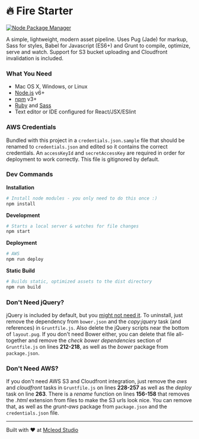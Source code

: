 # 🔥 Fire Starter

[![Node Package Manager](https://img.shields.io/badge/npm-v1.0.5-red.svg)](https://www.npmjs.com/package/fire-starter)

A simple, lightweight, modern asset pipeline. Uses Pug (Jade) for markup, Sass for styles, Babel for Javascript (ES6+) and Grunt to compile, optimize, serve and watch. Support for S3 bucket uploading and Cloudfront invalidation is included.

### What You Need

  * Mac OS X, Windows, or Linux
  * [Node.js](https://nodejs.org/) v6+
  * [npm](https://docs.npmjs.com/) v3+
  * [Ruby](https://www.ruby-lang.org/en/) and [Sass](http://sass-lang.com/)
  * Text editor or IDE configured for React/JSX/ESlint

### AWS Credentials

Bundled with this project in a `credentials.json.sample` file that should be renamed to `credentials.json` and edited so it contains the correct credentials. An `accessKeyId` and `secretAccessKey` are required in order for deployment to work correctly. This file is gitignored by default.

### Dev Commands

**Installation**
```bash
# Install node modules - you only need to do this once :)
npm install
```

**Development**

```bash
# Starts a local server & watches for file changes
npm start
```

**Deployment**

```bash
# AWS
npm run deploy
```

**Static Build**

```bash
# Builds static, optimized assets to the dist directory
npm run build
```

### Don't Need jQuery?

jQuery is included by default, but you [might not need it](http://youmightnotneedjquery.com/). To uninstall, just remove the dependency from `bower.json` and the _copy:jquery_ task (and references) in `Gruntfile.js`. Also delete the jQuery scripts near the bottom of `layout.pug`. If you don't need Bower either, you can delete that file all-together and remove the _check bower dependencies_ section of `Gruntfile.js` on lines **212-218**, as well as the _bower_ package from `package.json`.

### Don't Need AWS?

If you don't need AWS S3 and Cloudfront integration, just remove the _aws_ and _cloudfront_ tasks in `Gruntfile.js` on lines **228-257** as well as the _deploy_ task on line **263**. There is a _rename_ function on lines **156-158** that removes the _.html_ extension from files to make the S3 urls look nice. You can remove that, as well as the _grunt-aws_ package from `package.json` and the `credentials.json` file.

---
Built with ♥ at [Mcleod Studio](https://mcleod.studio)
